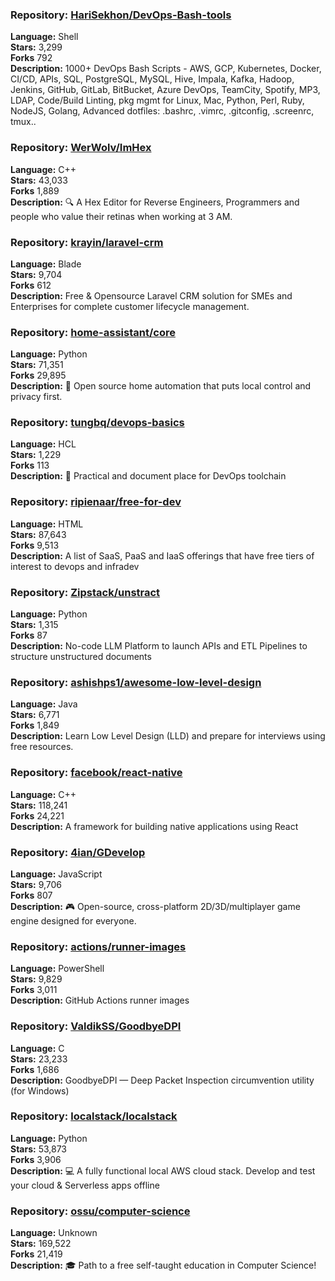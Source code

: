 ### **Repository:** [HariSekhon/DevOps-Bash-tools](https://github.com/HariSekhon/DevOps-Bash-tools)  

**Language:** Shell  
**Stars:** 3,299  
**Forks** 792  
**Description:** 1000+ DevOps Bash Scripts - AWS, GCP, Kubernetes, Docker, CI/CD, APIs, SQL, PostgreSQL, MySQL, Hive, Impala, Kafka, Hadoop, Jenkins, GitHub, GitLab, BitBucket, Azure DevOps, TeamCity, Spotify, MP3, LDAP, Code/Build Linting, pkg mgmt for Linux, Mac, Python, Perl, Ruby, NodeJS, Golang, Advanced dotfiles: .bashrc, .vimrc, .gitconfig, .screenrc, tmux..  

### **Repository:** [WerWolv/ImHex](https://github.com/WerWolv/ImHex)  

**Language:** C++  
**Stars:** 43,033  
**Forks** 1,889  
**Description:** 🔍 A Hex Editor for Reverse Engineers, Programmers and people who value their retinas when working at 3 AM.  

### **Repository:** [krayin/laravel-crm](https://github.com/krayin/laravel-crm)  

**Language:** Blade  
**Stars:** 9,704  
**Forks** 612  
**Description:** Free & Opensource Laravel CRM solution for SMEs and Enterprises for complete customer lifecycle management.  

### **Repository:** [home-assistant/core](https://github.com/home-assistant/core)  

**Language:** Python  
**Stars:** 71,351  
**Forks** 29,895  
**Description:** 🏡 Open source home automation that puts local control and privacy first.  

### **Repository:** [tungbq/devops-basics](https://github.com/tungbq/devops-basics)  

**Language:** HCL  
**Stars:** 1,229  
**Forks** 113  
**Description:** 🚀 Practical and document place for DevOps toolchain  

### **Repository:** [ripienaar/free-for-dev](https://github.com/ripienaar/free-for-dev)  

**Language:** HTML  
**Stars:** 87,643  
**Forks** 9,513  
**Description:** A list of SaaS, PaaS and IaaS offerings that have free tiers of interest to devops and infradev  

### **Repository:** [Zipstack/unstract](https://github.com/Zipstack/unstract)  

**Language:** Python  
**Stars:** 1,315  
**Forks** 87  
**Description:** No-code LLM Platform to launch APIs and ETL Pipelines to structure unstructured documents  

### **Repository:** [ashishps1/awesome-low-level-design](https://github.com/ashishps1/awesome-low-level-design)  

**Language:** Java  
**Stars:** 6,771  
**Forks** 1,849  
**Description:** Learn Low Level Design (LLD) and prepare for interviews using free resources.  

### **Repository:** [facebook/react-native](https://github.com/facebook/react-native)  

**Language:** C++  
**Stars:** 118,241  
**Forks** 24,221  
**Description:** A framework for building native applications using React  

### **Repository:** [4ian/GDevelop](https://github.com/4ian/GDevelop)  

**Language:** JavaScript  
**Stars:** 9,706  
**Forks** 807  
**Description:** 🎮 Open-source, cross-platform 2D/3D/multiplayer game engine designed for everyone.  

### **Repository:** [actions/runner-images](https://github.com/actions/runner-images)  

**Language:** PowerShell  
**Stars:** 9,829  
**Forks** 3,011  
**Description:** GitHub Actions runner images  

### **Repository:** [ValdikSS/GoodbyeDPI](https://github.com/ValdikSS/GoodbyeDPI)  

**Language:** C  
**Stars:** 23,233  
**Forks** 1,686  
**Description:** GoodbyeDPI — Deep Packet Inspection circumvention utility (for Windows)  

### **Repository:** [localstack/localstack](https://github.com/localstack/localstack)  

**Language:** Python  
**Stars:** 53,873  
**Forks** 3,906  
**Description:** 💻 A fully functional local AWS cloud stack. Develop and test your cloud & Serverless apps offline  

### **Repository:** [ossu/computer-science](https://github.com/ossu/computer-science)  

**Language:** Unknown  
**Stars:** 169,522  
**Forks** 21,419  
**Description:** 🎓 Path to a free self-taught education in Computer Science!  

